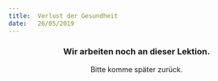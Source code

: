 ```yaml
---
title:  Verlust der Gesundheit
date:   26/05/2019
---
```


### <center>Wir arbeiten noch an dieser Lektion.</center>
<center>Bitte komme später zurück.</center>

